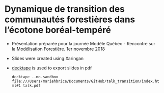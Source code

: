 # Dynamique de transition des communautés forestières dans l’écotone boréal-tempéré

- Présentation préparée pour la journée Modèle Québec - Rencontre sur la Modélisation Forestière. 1er novembre 2018

- Slides were created using Xaringan

- [decktape](https://github.com/astefanutti/decktape) is used to export slides in pdf

  `decktape --no-sandbox file:///Users/mariehbrice/Documents/GitHub/talk_transition/index.html#1 talk.pdf`
